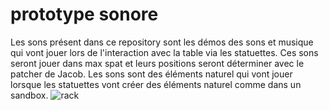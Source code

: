 # prototype sonore
Les sons présent dans ce repository sont les démos des sons et musique qui vont jouer lors de l'interaction avec la table via les statuettes. Ces sons seront jouer dans max spat et leurs positions seront déterminer avec le patcher de Jacob. Les sons sont des éléments naturel qui vont jouer lorsque les statuettes vont créer des éléments naturel comme dans un sandbox. 
![rack](media/rack.PNG)
